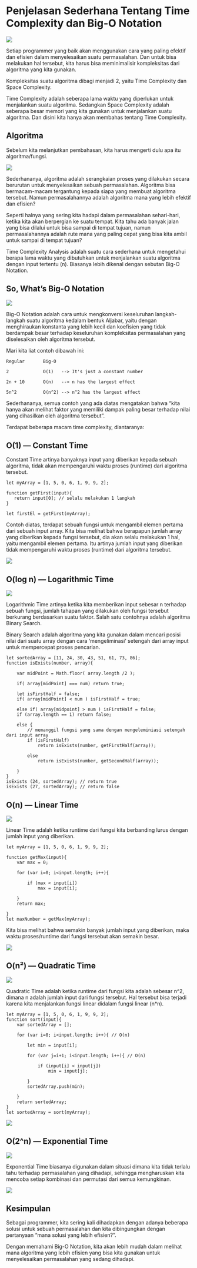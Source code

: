 # Penjelasan Sederhana Tentang Time Complexity dan Big-O Notation

![](gm.png)

Setiap programmer yang baik akan menggunakan cara yang paling efektif dan efisien dalam menyelesaikan suatu permasalahan. Dan untuk bisa melakukan hal tersebut, kita harus bisa meminimalisir kompleksitas dari algoritma yang kita gunakan.

Kompleksitas suatu algoritma dibagi menjadi 2, yaitu Time Complexity dan Space Complexity.

Time Complexity adalah seberapa lama waktu yang diperlukan untuk menjalankan suatu algoritma. Sedangkan Space Complexity adalah seberapa besar memori yang kita gunakan untuk menjalankan suatu algoritma. Dan disini kita hanya akan membahas tentang Time Complexity.

## Algoritma

Sebelum kita melanjutkan pembahasan, kita harus mengerti dulu apa itu algoritma/fungsi.

![](gm2.png)

Sederhananya, algoritma adalah serangkaian proses yang dilakukan secara berurutan untuk menyelesaikan sebuah permasalahan. Algoritma bisa bermacam-macam tergantung kepada siapa yang membuat algoritma tersebut. Namun permasalahannya adalah algoritma mana yang lebih efektif dan efisien?

Seperti halnya yang sering kita hadapi dalam permasalahan sehari-hari, ketika kita akan berpergian ke suatu tempat. Kita tahu ada banyak jalan yang bisa dilalui untuk bisa sampai di tempat tujuan, namun permasalahannya adalah rute mana yang paling cepat yang bisa kita ambil untuk sampai di tempat tujuan?

Time Complexity Analysis adalah suatu cara sederhana untuk mengetahui berapa lama waktu yang dibutuhkan untuk menjalankan suatu algoritma dengan input tertentu (n). Biasanya lebih dikenal dengan sebutan Big-O Notation.

## So, What’s Big-O Notation

![](gm3.png)

Big-O Notation adalah cara untuk mengkonversi keseluruhan langkah-langkah suatu algoritma kedalam bentuk Aljabar, yaitu dengan menghiraukan konstanta yang lebih kecil dan koefisien yang tidak berdampak besar terhadap keseluruhan kompleksitas permasalahan yang diselesaikan oleh algoritma tersebut.

Mari kita liat contoh dibawah ini:
```
Regular       Big-O

2             O(1)   --> It's just a constant number

2n + 10       O(n)   --> n has the largest effect

5n^2          O(n^2) --> n^2 has the largest effect
```

Sederhananya, semua contoh yang ada diatas mengatakan bahwa “kita hanya akan melihat faktor yang memiliki dampak paling besar terhadap nilai yang dihasilkan oleh algoritma tersebut”.

Terdapat beberapa macam time complexity, diantaranya:

## O(1) — Constant Time
 
Constant Time artinya banyaknya input yang diberikan kepada sebuah algoritma, tidak akan mempengaruhi waktu proses (runtime) dari algoritma tersebut.

```
let myArray = [1, 5, 0, 6, 1, 9, 9, 2];

function getFirst(input){
   return input[0]; // selalu melakukan 1 langkah
}

let firstEl = getFirst(myArray);
```

Contoh diatas, terdapat sebuah fungsi untuk mengambil elemen pertama dari sebuah input array. Kita bisa melihat bahwa berapapun jumlah array yang diberikan kepada fungsi tersebut, dia akan selalu melakukan 1 hal, yaitu mengambil elemen pertama. Itu artinya jumlah input yang diberikan tidak mempengaruhi waktu proses (runtime) dari algoritma tersebut.

![](gm5.png)

## O(log n) — Logarithmic Time

![](gm6.png)

Logarithmic Time artinya ketika kita memberikan input sebesar n terhadap sebuah fungsi, jumlah tahapan yang dilakukan oleh fungsi tersebut berkurang berdasarkan suatu faktor. Salah satu contohnya adalah algoritma Binary Search.

Binary Search adalah algoritma yang kita gunakan dalam mencari posisi nilai dari suatu array dengan cara ‘mengeliminasi’ setengah dari array input untuk mempercepat proses pencarian.

```
let sortedArray = [11, 24, 30, 43, 51, 61, 73, 86];
function isExists(number, array){

    var midPoint = Math.floor( array.length /2 );

    if( array[midPoint] === num) return true;

    let isFirstHalf = false;
    if( array[midPoint] < num ) isFirstHalf = true;
  
    else if( array[midpoint] > num ) isFirstHalf = false;
    if (array.length == 1) return false;

    else { 
        // memanggil fungsi yang sama dengan mengeleminiasi setengah dari input array
        if (isFirstHalf) 
            return isExists(number, getFirstHalf(array));

        else 
            return isExists(number, getSecondHalf(array));

    }
}
isExists (24, sortedArray); // return true
isExists (27, sortedArray); // return false
```

## O(n) — Linear Time

![](gm7.png)

Linear Time adalah ketika runtime dari fungsi kita berbanding lurus dengan jumlah input yang diberikan.

```
let myArray = [1, 5, 0, 6, 1, 9, 9, 2];

function getMax(input){
    var max = 0;

    for (var i=0; i<input.length; i++){

        if (max < input[i])
            max = input[i];

    }
    return max;

}
let maxNumber = getMax(myArray);
```

Kita bisa melihat bahwa semakin banyak jumlah input yang diberikan, maka waktu proses/runtime dari fungsi tersebut akan semakin besar.

![](gm8.png)


## O(n²) — Quadratic Time

![](gm9.png)

Quadratic Time adalah ketika runtime dari fungsi kita adalah sebesar n^2, dimana n adalah jumlah input dari fungsi tersebut. Hal tersebut bisa terjadi karena kita menjalankan fungsi linear didalam fungsi linear (n*n).

```
let myArray = [1, 5, 0, 6, 1, 9, 9, 2];
function sort(input){
    var sortedArray = [];

    for (var i=0; i<input.length; i++){ // O(n)

        let min = input[i];

        for (var j=i+1; i<input.length; i++){ // O(n)

            if (input[i] < input[j])
                min = input[j];

        }
        sortedArray.push(min);

    }
    return sortedArray;
}
let sortedArray = sort(myArray);
```

![](gm10.png)

## O(2^n) — Exponential Time

![](gm11.png)

Exponential Time biasanya digunakan dalam situasi dimana kita tidak terlalu tahu terhadap permasalahan yang dihadapi, sehingga mengharuskan kita mencoba setiap kombinasi dan permutasi dari semua kemungkinan.

![](gm12.png)

## Kesimpulan

Sebagai programmer, kita sering kali dihadapkan dengan adanya beberapa solusi untuk sebuah permasalahan dan kita dibingungkan dengan pertanyaan “mana solusi yang lebih efisien?”.

Dengan memahami Big-O Notation, kita akan lebih mudah dalam melihat mana algoritma yang lebih efisien yang bisa kita gunakan untuk menyelesaikan permasalahan yang sedang dihadapi.

